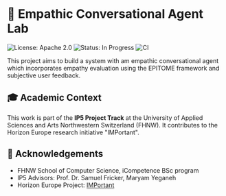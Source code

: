 # 🤖 Empathic Conversational Agent Lab

![License: Apache 2.0](https://img.shields.io/badge/license-Apache%202.0-green) ![Status: In Progress](https://img.shields.io/badge/status-in%20progress-yellow) ![CI](https://github.com/daniel-barber/empathic-conversational-agent-lab/actions/workflows/ci.yml/badge.svg)




This project aims to build a system with am empathic conversational agent which incorporates empathy evaluation using the EPITOME framework and subjective user feedback. 



## 🎓 Academic Context
This work is part of the **IP5 Project Track** at the University of Applied Sciences and Arts Northwestern Switzerland (FHNW). It contributes to the Horizon Europe research initiative "IMPortant".


## 🙌 Acknowledgements

- FHNW School of Computer Science, iCompetence BSc program
- IP5 Advisors: Prof. Dr. Samuel Fricker, Maryam Yeganeh  
- Horizon Europe Project: [IMPortant](https://important-project.com)
